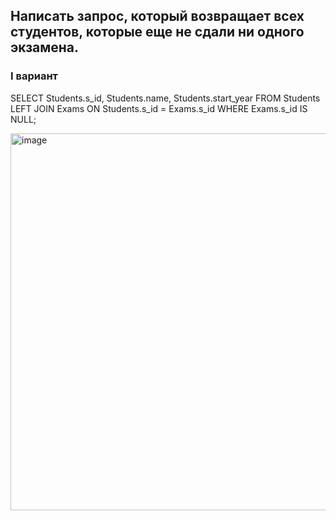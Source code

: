 ## Написать запрос, который возвращает всех студентов, которые еще не сдали ни одного экзамена.
### I вариант


SELECT Students.s_id, Students.name, Students.start_year  FROM Students
LEFT JOIN Exams ON Students.s_id = Exams.s_id
WHERE Exams.s_id IS NULL;


<img width="603" alt="image" src="https://github.com/user-attachments/assets/30f6bddc-8cfa-418a-beb8-6f3753c9d085" />

